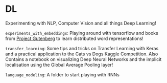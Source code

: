 # DL
Experimenting with NLP, Computer Vision and all things Deep Learning!

```experiments_with_embeddings```: Playing around with tensorflow and books from [Project Gutenberg](https://www.gutenberg.org/) to learn distributed word representations!

```transfer_learning```: Some tips and tricks on Transfer Learning with Keras and a practical application to the Cats vs Dogs Kaggle Competition. Also Contains a notebook on visualizing Deep Neural Networks and the implicit localisation using the Global Average Pooling layer!

```language_modeling```: A folder to start playing with RNNs
